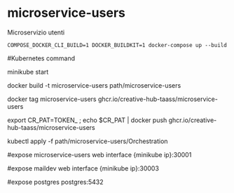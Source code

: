 # microservice-users

Microservizio utenti

```shell
COMPOSE_DOCKER_CLI_BUILD=1 DOCKER_BUILDKIT=1 docker-compose up --build
```

#Kubernetes command

minikube start

docker build -t microservice-users path/microservice-users

docker tag microservice-users ghcr.io/creative-hub-taass/microservice-users

export CR_PAT=TOKEN_ ; echo $CR_PAT | docker push ghcr.io/creative-hub-taass/microservice-users

kubectl apply -f path/microservice-users/Orchestration

#expose microservice-users web interface
{minikube ip}:30001

#expose maildev web interface
{minikube ip}:30003

#expose postgres
postgres:5432

